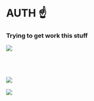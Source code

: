 # AUTH ☝️

### Trying to get work this stuff

<a href="https://github.com/hazer-hazer/Jacy">
  <img align="center" src="https://github-readme-stats.vercel.app/api/pin/?username=hazer-hazer&repo=Jacy&theme=dracula&border_radius=10" />
</a>

<div style="width: 150px; height: 50px; margin: 10px auto; background-image: url(https://pbs.twimg.com/media/DOYytEyXcAM_Zu4.jpg);"></div>

<a href="https://github.com/anuraghazra/github-readme-stats">
  <img align="center" src="https://github-readme-stats.vercel.app/api?username=hazer-hazer&count_private=true&show_icons=true&theme=dracula&border_radius=6" />
</a>

<br>
<br>

<a href="https://github.com/anuraghazra/github-readme-stats">
  <img align="center" src="https://github-readme-stats.vercel.app/api/top-langs/?username=hazer-hazer&theme=dracula&langs_count=9999&layout=compact" />
</a>
